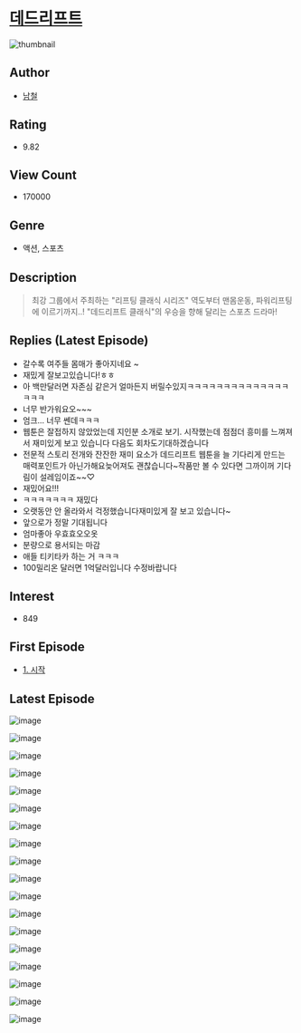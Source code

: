 # [데드리프트](https://comic.naver.com/bestChallenge/list?titleId=779683)
![thumbnail](https://image-comic.pstatic.net/user_contents_data/challenge_comic/2023/05/15/349381/upload_4121748461164115255_480x623.jpeg)

## Author
- [남철](https://comic.naver.com/artistTitle?id=349381)

## Rating
- 9.82

## View Count
- 170000

## Genre
- 액션, 스포츠

## Description
> 최강 그룹에서 주최하는 "리프팅 클래식 시리즈" 역도부터 맨몸운동, 파워리프팅에 이르기까지..! "데드리프트 클래식"의 우승을 향해 달리는 스포츠 드라마!

## Replies (Latest Episode)
- 갈수록 여주들 몸매가 좋아지네요 ~
- 재밌게 잘보고있습니다!ㅎㅎ
- 아 백만달러면 자존심 같은거 얼마든지 버릴수있지ㅋㅋㅋㅋㅋㅋㅋㅋㅋㅋㅋㅋㅋㅋㅋㅋㅋ
- 너무 반가워요오~~~
- 엄크... 너무 쎈데ㅋㅋㅋ
- 웹툰은 잘접하지 않았었는데 지인분 소개로 보기. 시작했는데 점점더 흥미를 느껴져서 재미있게 보고 있습니다 다음도 회차도기대하겠습니다
- 전문적 스토리 전개와 잔잔한 재미 요소가 데드리프트 웹툰을 늘 기다리게 만드는 매력포인트가 아닌가해요늦어져도 괜찮습니다~작품만 볼 수 있다면 그까이꺼 기다림이 설레임이죠~~♡
- 재밌어요!!!
- ㅋㅋㅋㅋㅋㅋㅋ 재밌다
- 오랫동안 안 올라와서 걱정했습니다재미있게 잘 보고 있습니다~
- 앞으로가 정말 기대됩니다
- 엄마좋아 우효효오오옷
- 분량으로 용서되는 마감
- 애들 티키타카 하는 거 ㅋㅋㅋ
- 100밀리온 달러면 1억달러입니다 수정바랍니다

## Interest
- 849

## First Episode
- [1. 시작](https://comic.naver.com/bestChallenge/detail?titleId=779683&no=2)

## Latest Episode
![image](https://image-comic.pstatic.net/user_contents_data/challenge_comic/2023/05/05/349381/upload_7220784467369015607.jpeg)

![image](https://image-comic.pstatic.net/user_contents_data/challenge_comic/2023/05/05/349381/upload_7377231976102048560.jpeg)

![image](https://image-comic.pstatic.net/user_contents_data/challenge_comic/2023/05/05/349381/upload_4049071846475183202.jpeg)

![image](https://image-comic.pstatic.net/user_contents_data/challenge_comic/2023/05/05/349381/upload_3905854771209516132.jpeg)

![image](https://image-comic.pstatic.net/user_contents_data/challenge_comic/2023/05/05/349381/upload_3689683079933736757.jpeg)

![image](https://image-comic.pstatic.net/user_contents_data/challenge_comic/2023/05/05/349381/upload_3702860717413708341.jpeg)

![image](https://image-comic.pstatic.net/user_contents_data/challenge_comic/2023/05/05/349381/upload_3991657553295849315.jpeg)

![image](https://image-comic.pstatic.net/user_contents_data/challenge_comic/2023/05/05/349381/upload_7293970155941749558.jpeg)

![image](https://image-comic.pstatic.net/user_contents_data/challenge_comic/2023/05/05/349381/upload_3617010866747617589.jpeg)

![image](https://image-comic.pstatic.net/user_contents_data/challenge_comic/2023/05/05/349381/upload_3762025635723436340.jpeg)

![image](https://image-comic.pstatic.net/user_contents_data/challenge_comic/2023/05/05/349381/upload_3546642122536150580.jpeg)

![image](https://image-comic.pstatic.net/user_contents_data/challenge_comic/2023/05/05/349381/upload_7221634578768802865.jpeg)

![image](https://image-comic.pstatic.net/user_contents_data/challenge_comic/2023/05/05/349381/upload_3834305138644955443.jpeg)

![image](https://image-comic.pstatic.net/user_contents_data/challenge_comic/2023/05/05/349381/upload_4123153422259140193.jpeg)

![image](https://image-comic.pstatic.net/user_contents_data/challenge_comic/2023/05/05/349381/upload_3977351806752154672.jpeg)

![image](https://image-comic.pstatic.net/user_contents_data/challenge_comic/2023/05/05/349381/upload_3545849551554634551.jpeg)

![image](https://image-comic.pstatic.net/user_contents_data/challenge_comic/2023/05/05/349381/upload_4122313395493495861.jpeg)

![image](https://image-comic.pstatic.net/user_contents_data/challenge_comic/2023/05/07/349381/upload_4121183317324607543.jpeg)
